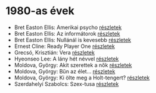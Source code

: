 # 1980-as évek

- Bret Easton Ellis: Amerikai psycho [részletek](_details/%7Bopf.creator%7D.md#id_1446)
- Bret Easton Ellis: Az informátorok [részletek](_details/%7Bopf.creator%7D.md#id_1447)
- Bret Easton Ellis: Nullánál is kevesebb [részletek](_details/%7Bopf.creator%7D.md#id_1273)
- Ernest Cline: Ready Player One [részletek](_details/%7Bopf.creator%7D.md#id_1275)
- Grecsó, Krisztián: Vera [részletek](_details/%7Bopf.creator%7D.md#id_1224)
- Hyeonseo Lee: A lány hét névvel [részletek](_details/%7Bopf.creator%7D.md#id_988)
- Moldova, György: Akit szerettek a nők [részletek](_details/%7Bopf.creator%7D.md#id_1388)
- Moldova, György: Bűn az élet… [részletek](_details/%7Bopf.creator%7D.md#id_1369)
- Moldova, György: Ki ölte meg a Holt-tengert? [részletek](_details/%7Bopf.creator%7D.md#id_1373)
- Szerdahelyi Szabolcs: Szex-tusa [részletek](_details/%7Bopf.creator%7D.md#id_903)